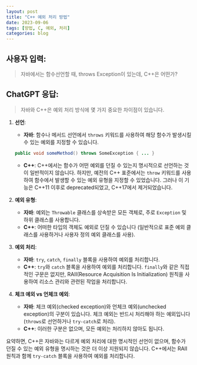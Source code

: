 ```yaml
---
layout: post
title: "C++ 예외 처리 방법"
date: 2023-09-06
tags: [방법, C, 예외, 처리]
categories: blog
---
```


## 사용자 입력:
> 자바에서는 함수선언할 때, throws Exception이 있는데, C++은 어떤가?

## ChatGPT 응답:
> 자바와 C++은 예외 처리 방식에 몇 가지 중요한 차이점이 있습니다. 

1. **선언**: 
    - **자바**: 함수나 메서드 선언에서 `throws` 키워드를 사용하여 해당 함수가 발생시킬 수 있는 예외를 지정할 수 있습니다.
    ```java
    public void someMethod() throws SomeException { ... }
    ```
    - **C++**: C++에서는 함수가 어떤 예외를 던질 수 있는지 명시적으로 선언하는 것이 일반적이지 않습니다. 하지만, 예전의 C++ 표준에서는 `throw` 키워드를 사용하여 함수에서 발생할 수 있는 예외 유형을 지정할 수 있었습니다. 그러나 이 기능은 C++11 이후로 deprecated되었고, C++17에서 제거되었습니다.

2. **예외 유형**:
    - **자바**: 예외는 `Throwable` 클래스를 상속받은 모든 객체로, 주로 `Exception` 및 하위 클래스를 사용합니다.
    - **C++**: 어떠한 타입의 객체도 예외로 던질 수 있습니다 (일반적으로 표준 예외 클래스를 사용하거나 사용자 정의 예외 클래스를 사용).

3. **예외 처리**:
    - **자바**: `try`, `catch`, `finally` 블록을 사용하여 예외를 처리합니다.
    - **C++**: `try`와 `catch` 블록을 사용하여 예외를 처리합니다. `finally`와 같은 직접적인 구문은 없지만, RAII(Resource Acquisition Is Initialization) 원칙을 사용하여 리소스 관리와 관련된 작업을 처리합니다.

4. **체크 예외 vs 언체크 예외**:
    - **자바**: 체크 예외(checked exception)와 언체크 예외(unchecked exception)의 구분이 있습니다. 체크 예외는 반드시 처리해야 하는 예외입니다 (`throws`로 선언하거나 `try-catch`로 처리).
    - **C++**: 이러한 구분은 없으며, 모든 예외는 처리하지 않아도 됩니다.

요약하면, C++은 자바와는 다르게 예외 처리에 대한 명시적인 선언이 없으며, 함수가 던질 수 있는 예외 유형을 명시하는 것은 더 이상 지원되지 않습니다. C++에서는 RAII 원칙과 함께 `try-catch` 블록을 사용하여 예외를 처리합니다.

